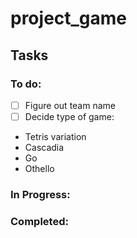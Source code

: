 # project_game
## Tasks
### To do:
- [ ] Figure out team name
- [ ] Decide type of game:
- Tetris variation
- Cascadia
- Go
- Othello
### In Progress:

### Completed:
